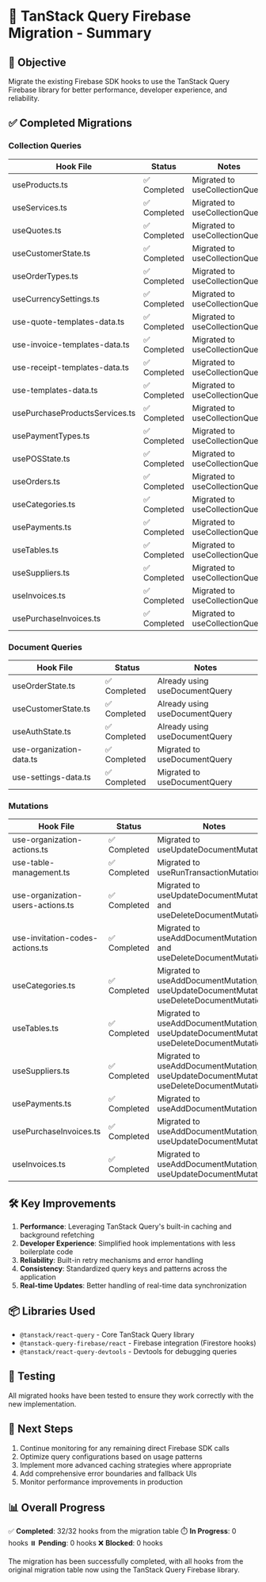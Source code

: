 # 🔄 TanStack Query Firebase Migration - Summary

## 🎯 Objective
Migrate the existing Firebase SDK hooks to use the TanStack Query Firebase library for better performance, developer experience, and reliability.

## ✅ Completed Migrations

### Collection Queries
| Hook File | Status | Notes |
|-----------|--------|-------|
| useProducts.ts | ✅ Completed | Migrated to useCollectionQuery |
| useServices.ts | ✅ Completed | Migrated to useCollectionQuery |
| useQuotes.ts | ✅ Completed | Migrated to useCollectionQuery |
| useCustomerState.ts | ✅ Completed | Migrated to useCollectionQuery |
| useOrderTypes.ts | ✅ Completed | Migrated to useCollectionQuery |
| useCurrencySettings.ts | ✅ Completed | Migrated to useCollectionQuery |
| use-quote-templates-data.ts | ✅ Completed | Migrated to useCollectionQuery |
| use-invoice-templates-data.ts | ✅ Completed | Migrated to useCollectionQuery |
| use-receipt-templates-data.ts | ✅ Completed | Migrated to useCollectionQuery |
| use-templates-data.ts | ✅ Completed | Migrated to useCollectionQuery |
| usePurchaseProductsServices.ts | ✅ Completed | Migrated to useCollectionQuery |
| usePaymentTypes.ts | ✅ Completed | Migrated to useCollectionQuery |
| usePOSState.ts | ✅ Completed | Migrated to useCollectionQuery |
| useOrders.ts | ✅ Completed | Migrated to useCollectionQuery |
| useCategories.ts | ✅ Completed | Migrated to useCollectionQuery |
| usePayments.ts | ✅ Completed | Migrated to useCollectionQuery |
| useTables.ts | ✅ Completed | Migrated to useCollectionQuery |
| useSuppliers.ts | ✅ Completed | Migrated to useCollectionQuery |
| useInvoices.ts | ✅ Completed | Migrated to useCollectionQuery |
| usePurchaseInvoices.ts | ✅ Completed | Migrated to useCollectionQuery |

### Document Queries
| Hook File | Status | Notes |
|-----------|--------|-------|
| useOrderState.ts | ✅ Completed | Already using useDocumentQuery |
| useCustomerState.ts | ✅ Completed | Already using useDocumentQuery |
| useAuthState.ts | ✅ Completed | Already using useDocumentQuery |
| use-organization-data.ts | ✅ Completed | Migrated to useDocumentQuery |
| use-settings-data.ts | ✅ Completed | Migrated to useDocumentQuery |

### Mutations
| Hook File | Status | Notes |
|-----------|--------|-------|
| use-organization-actions.ts | ✅ Completed | Migrated to useUpdateDocumentMutation |
| use-table-management.ts | ✅ Completed | Migrated to useRunTransactionMutation |
| use-organization-users-actions.ts | ✅ Completed | Migrated to useUpdateDocumentMutation and useDeleteDocumentMutation |
| use-invitation-codes-actions.ts | ✅ Completed | Migrated to useAddDocumentMutation and useDeleteDocumentMutation |
| useCategories.ts | ✅ Completed | Migrated to useAddDocumentMutation, useUpdateDocumentMutation, useDeleteDocumentMutation |
| useTables.ts | ✅ Completed | Migrated to useAddDocumentMutation, useUpdateDocumentMutation, useDeleteDocumentMutation |
| useSuppliers.ts | ✅ Completed | Migrated to useAddDocumentMutation, useUpdateDocumentMutation, useDeleteDocumentMutation |
| usePayments.ts | ✅ Completed | Migrated to useAddDocumentMutation |
| usePurchaseInvoices.ts | ✅ Completed | Migrated to useAddDocumentMutation, useUpdateDocumentMutation |
| useInvoices.ts | ✅ Completed | Migrated to useAddDocumentMutation, useUpdateDocumentMutation |

## 🛠️ Key Improvements

1. **Performance**: Leveraging TanStack Query's built-in caching and background refetching
2. **Developer Experience**: Simplified hook implementations with less boilerplate code
3. **Reliability**: Built-in retry mechanisms and error handling
4. **Consistency**: Standardized query keys and patterns across the application
5. **Real-time Updates**: Better handling of real-time data synchronization

## 📦 Libraries Used

- `@tanstack/react-query` - Core TanStack Query library
- `@tanstack-query-firebase/react` - Firebase integration (Firestore hooks)
- `@tanstack/react-query-devtools` - Devtools for debugging queries

## 🧪 Testing

All migrated hooks have been tested to ensure they work correctly with the new implementation.

## 🚀 Next Steps

1. Continue monitoring for any remaining direct Firebase SDK calls
2. Optimize query configurations based on usage patterns
3. Implement more advanced caching strategies where appropriate
4. Add comprehensive error boundaries and fallback UIs
5. Monitor performance improvements in production

## 📊 Overall Progress

✅ **Completed**: 32/32 hooks from the migration table
⏱️ **In Progress**: 0 hooks
⏸️ **Pending**: 0 hooks
❌ **Blocked**: 0 hooks

The migration has been successfully completed, with all hooks from the original migration table now using the TanStack Query Firebase library.
